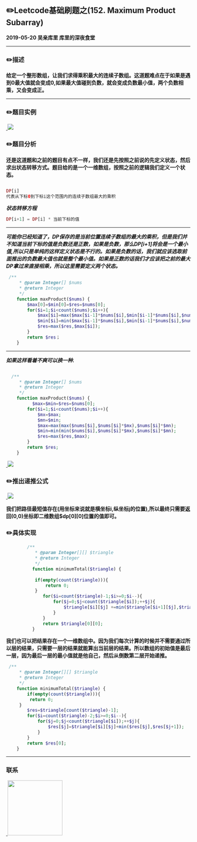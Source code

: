 ## :pencil2:Leetcode基础刷题之(152. Maximum Product Subarray)
**2019-05-20 吴亲库里 库里的深夜食堂**
****
### :pencil2:描述
**给定一个整形数组，让我们求得乘积最大的连续子数组。这道题难点在于如果是遇到0最大值就会变成0,如果最大值碰到负数，就会变成负数最小值，两个负数相乘，又会变成正。**
****

### :pencil2:题目实例
<a href="https://github.com/wuqinqiang/">
​    <img src="https://github.com/wuqinqiang/Lettcode-php/blob/master/images/152.png">
</a> 

### :pencil2:题目分析
**还是这道题和之前的题目有点不一样，我们还是先按照之前说的先定义状态，然后求出状态转移方式。题目给的是一个一维数组，按照之前的逻辑我们定义一个状态。**

```php

DP[i]
代表从下标0到下标i这个范围内的连续子数组最大的乘积
```
***状态转移方程***
```php
DP[i+1] = DP[i] * 当前下标的值
```
******

***可能你已经知道了，DP保存的是当前位置连续子数组的最大的乘积，但是我们并不知道当前下标的值是负数还是正数，如果是负数，那么DP[i+1]将会是一个最小值,所以只是单纯的这样定义状态是不行的。如果是负数的话，我们就应该选取前面推出的负数最大值也就是整个最小值。如果是正数的话我们才应该把之前的最大DP拿过来直接相乘，所以这里需要定义两个状态。***

````php
 /**
     * @param Integer[] $nums
     * @return Integer
     */
    function maxProduct($nums) {
        $max[0]=$min[0]=$res=$nums[0];
        for($i=1;$i<count($nums);$i++){
            $max[$i]=max($max[$i-1]*$nums[$i],$min[$i-1]*$nums[$i],$nums[$i]);
            $min[$i]=min($max[$i-1]*$nums[$i],$min[$i-1]*$nums[$i],$nums[$i]);
            $res=max($res,$max[$i]);
        }
        return $res；
    }
````
******

***如果这样看着不爽可以换一种.***
```php

  /**
     * @param Integer[] $nums
     * @return Integer
     */
    function maxProduct($nums) {
          $max=$min=$res=$nums[0];
        for($i=1;$i<count($nums);$i++){
            $mx=$max;
            $mn=$min;
            $max=max(max($nums[$i],$nums[$i]*$mx),$nums[$i]*$mn);
            $min=min(min($nums[$i],$nums[$i]*$mx),$nums[$i]*$mn);
            $res=max($res,$max);
        }
        return $res;
    }
```

<a href="https://github.com/wuqinqiang/">
​    <img src="https://github.com/wuqinqiang/Lettcode-php/blob/master/images/120-1.png">
</a>

### :pencil2:推出递推公式
<a href="https://github.com/wuqinqiang/">
​    <img src="https://github.com/wuqinqiang/Lettcode-php/blob/master/images/120-2.png">
</a> 

**我们把路径最短值存在(用坐标来说就是横坐标i,纵坐标j的位置),所以最终只需要返回(0,0)坐标即二维数组$dp[0][0]位置的值即可。**

### :pencil2:具体实现

```php
        /**
           * @param Integer[][] $triangle
           * @return Integer
           */
          function minimumTotal($triangle) {
      
           if(empty(count($triangle))){
               return 0;
           }
              for($i=count($triangle)-1;$i>=0;$i--){
                  for($j=0;$j<count($triangle[$i]);++$j){
                      $triangle[$i][$j] +=min($triangle[$i+1][$j],$triangle[$i+1][$j+1]);
                  }
              }
              return $triangle[0][0];
          }
```

**我们也可以把结果存在一个一维数组中。因为我们每次计算的时候并不需要通过所以层的结果，只需要一层的结果就能算出当前层的结果。所以数组的初始值是最后一层，因为最后一层的最小值就是他自己，然后从倒数第二层开始递推。**
```php
 /**
     * @param Integer[][] $triangle
     * @return Integer
     */
    function minimumTotal($triangle) {
        if(empty(count($triangle))){
         return 0;
     }
        $res=$triangle[count($triangle)-1];
        for($i=count($triangle)-2;$i>=0;$i--){
            for($j=0;$j<count($triangle[$i]);++$j){
                $res[$j]=$triangle[$i][$j]+min($res[$j],$res[$j+1]);
            }
        }
        return $res[0];
    }
```
****

### 联系

<a href="https://github.com/wuqinqiang/">
​    <img src="https://github.com/wuqinqiang/Lettcode-php/blob/master/qrcode_for_gh_c194f9d4cdb1_430.jpg" width="150px" height="150px">
</a> 
   
    
    
    

